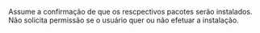 Assume a confirmação de que os rescpectivos pacotes serão instalados. Não solicita permissão se o usuário quer ou não efetuar a instalação. 